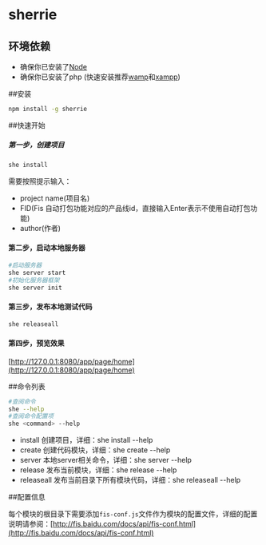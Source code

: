 # sherrie

## 环境依赖
- 确保你已安装了[Node](http://nodejs.org)
- 确保你已安装了php (快速安装推荐[wamp](http://www.wampserver.com/en/)和[xampp](https://www.apachefriends.org/index.html))

##安装

```bash
npm install -g sherrie
```

##快速开始

##### 第一步，创建项目
```bash
she install
```

需要按照提示输入：

* project name(项目名)
* FID(Fis 自动打包功能对应的产品线id，直接输入Enter表示不使用自动打包功能)
* author(作者)

#### 第二步，启动本地服务器

```bash
#启动服务器
she server start
#初始化服务器框架
she server init
```

#### 第三步，发布本地测试代码

```bash
she releaseall
```

#### 第四步，预览效果
[http://127.0.0.1:8080/app/page/home](http://127.0.0.1:8080/app/page/home)

##命令列表

```bash
#查阅命令
she --help
#查阅命令配置项
she <command> --help
```

* install 创建项目，详细：she install --help
* create 创建代码模块，详细：she create --help
* server 本地server相关命令，详细：she server --help
* release 发布当前模块，详细：she release --help
* releaseall 发布当前目录下所有模块代码，详细：she releaseall --help

##配置信息

每个模块的根目录下需要添加`fis-conf.js`文件作为模块的配置文件，详细的配置说明请参阅：[http://fis.baidu.com/docs/api/fis-conf.html](http://fis.baidu.com/docs/api/fis-conf.html)
